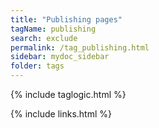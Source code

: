 ```yaml
---
title: "Publishing pages"
tagName: publishing
search: exclude
permalink: /tag_publishing.html
sidebar: mydoc_sidebar
folder: tags
---
```

{% include taglogic.html %}

{% include links.html %}
